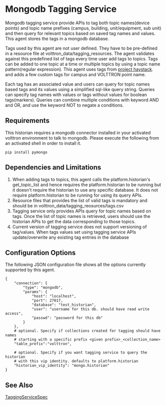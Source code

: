# Mongodb Tagging Service 

Mongodb tagging service provide APIs to tag both topic names(device
points) and topic name prefixes (campus, building, unit/equipment, sub
unit) and then query for relevant topics based on saved tag names and
values. This agent stores the tags in a mongodb database.

Tags used by this agent are not user defined. They have to be
pre-defined in a resource file at volttron_data/tagging_resources. The
agent validates against this predefined list of tags every time user add
tags to topics. Tags can be added to one topic at a time or multiple
topics by using a topic name pattern(regular expression). This agent
uses tags from [project haystack](https://project-haystack.org/). and
adds a few custom tags for campus and VOLTTRON point name.

Each tag has an associated value and users can query for topic names
based tags and its values using a simplified sql-like query string.
Queries can specify tag names with values or tags without values for
boolean tags(markers). Queries can combine multiple conditions with
keyword AND and OR, and use the keyword NOT to negate a conditions.

## Requirements

This historian requires a mongodb connector installed in your activated
volttron environment to talk to mongodb. Please execute the following
from an activated shell in order to install it.

    pip install pymongo

## Dependencies and Limitations

1.  When adding tags to topics, this agent calls the
    platform.historian\'s get_topic_list and hence requires the
    platform.historian to be running but it doesn\'t require the
    historian to use any specific database. It does not require
    platform.historian to be running for using its query APIs.
2.  Resource files that provides the list of valid tags is mandatory and
    should be in volttron_data/tagging_reosurces/tags.csv
3.  Tagging service only provides APIs query for topic names based on
    tags. Once the list of topic names is retrieved, users should use
    the historian APIs to get the data corresponding to those topics.
4.  Current version of tagging service does not support versioning of
    tag/values. When tags values set using tagging service APIs
    update/overwrite any existing tag entries in the database

## Configuration Options

The following JSON configuration file shows all the options currently
supported by this agent.

``` {.python}
{
    "connection": {
        "type": "mongodb",
        "params": {
            "host": "localhost",
            "port": 27017,
            "database": "test_historian",
            "user": "username for this db. should have read write access",
            "passwd": "password for this db"
        }
    },
    # optional. Specify if collections created for tagging should have names
    # starting with a specific prefix <given prefix>_<collection_name>
    "table_prefix":"volttron",

    # optional. Specify if you want tagging service to query the historian
    # with this vip identity. defaults to platform.historian
    "historian_vip_identity": "mongo.historian"
}
```

## See Also
[TaggingServiceSpec](https://volttron.readthedocs.io/en/develop/developing-volttron/developing-agents/specifications/tagging-service.html)
